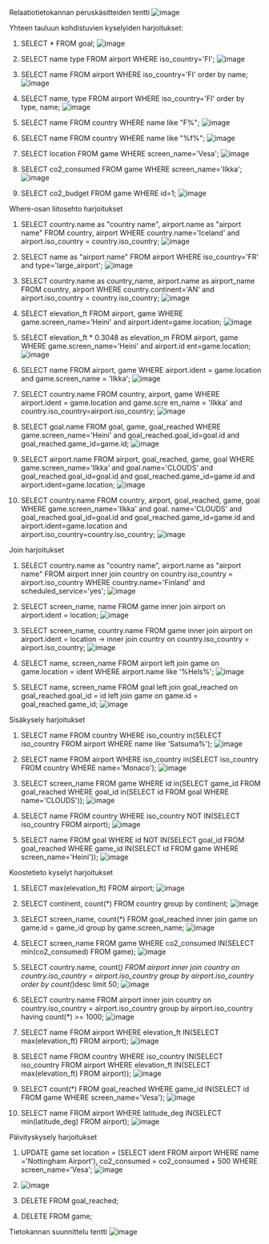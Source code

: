 Relaatiotietokannan peruskäsitteiden tentti
![image](https://github.com/user-attachments/assets/64988d3d-660a-4c38-ad8e-b55f18a553e7)


Yhteen tauluun kohdistuvien kyselyiden harjoitukset:

1. SELECT * FROM goal;
   ![image](https://github.com/user-attachments/assets/5ce8de59-ca39-4d03-b64d-2b52f3ce0f35)

2. SELECT name type FROM airport WHERE iso_country='FI';
   ![image](https://github.com/user-attachments/assets/8a5cf23f-0f0b-4dab-b936-d5b60b76321c)

3. SELECT name FROM airport WHERE iso_country='FI' order by name;
   ![image](https://github.com/user-attachments/assets/41e36392-04ca-4694-9e92-236aa5da899b)

4. SELECT name, type FROM airport WHERE iso_country='FI' order by type, name;
   ![image](https://github.com/user-attachments/assets/8a48fc83-64a3-4652-879d-c66b3ec7a8fa)

5. SELECT name FROM country WHERE name like "F%";
   ![image](https://github.com/user-attachments/assets/b9106f28-c428-44a4-b5c4-a5d7af7e53ca)

6. SELECT name FROM country WHERE name like "%f%";
   ![image](https://github.com/user-attachments/assets/2e75e741-9dde-49c9-a9de-4f8404389a06)

7. SELECT location FROM game WHERE screen_name='Vesa';
   ![image](https://github.com/user-attachments/assets/71a24ff7-2148-4ad2-abe7-f32a321c663d)

8. SELECT co2_consumed FROM game WHERE screen_name='Ilkka';
   ![image](https://github.com/user-attachments/assets/014f9b5c-4dd0-4db7-b68e-6f83a338b635)

9. SELECT co2_budget FROM game WHERE id=1;
    ![image](https://github.com/user-attachments/assets/1a401beb-3a2d-428f-bc98-0ed4e7653c83)


Where-osan liitosehto harjoitukset

1. SELECT country.name as "country name", airport.name as "airport name" FROM country, airport WHERE country.name='Iceland' and airport.iso_country = country.iso_country;
   ![image](https://github.com/user-attachments/assets/c3194f4a-ac1a-4558-8515-8585d8e48cee)

2. SELECT name as "airport name" FROM airport WHERE iso_country='FR' and type='large_airport';
   ![image](https://github.com/user-attachments/assets/3007b9f6-9ab8-4d94-b1c2-84b489fb338b)

3. SELECT country.name as country_name, airport.name as airport_name FROM country, airport WHERE country.continent='AN' and airport.iso_country = country.iso_country;
   ![image](https://github.com/user-attachments/assets/2f5caa33-bf6b-41d5-b8f7-f41747446f4e)

4. SELECT elevation_ft FROM airport, game WHERE game.screen_name='Heini' and airport.ident=game.location;
   ![image](https://github.com/user-attachments/assets/f3cb6c3f-0c4d-4b62-b329-620631a6149e)

5. SELECT elevation_ft * 0.3048 as elevation_m FROM airport, game WHERE game.screen_name='Heini' and airport.id
ent=game.location;
   ![image](https://github.com/user-attachments/assets/5475c6a9-e74c-44dd-9556-5fd4cdc495c2)

6. SELECT name FROM airport, game WHERE airport.ident = game.location and game.screen_name = 'Ilkka';
   ![image](https://github.com/user-attachments/assets/395a5ea4-60a6-4f72-b394-38e1c1b71376)

7. SELECT country.name FROM country, airport, game WHERE airport.ident = game.location and game.scre
en_name = 'Ilkka' and country.iso_country=airport.iso_country;
   ![image](https://github.com/user-attachments/assets/14602b54-b8ac-4570-890c-3b7d7bde8088)

8. SELECT goal.name FROM goal, game, goal_reached WHERE game.screen_name='Heini' and goal_reached.goal_id=goal.id and goal_reached.game_id=game.id;
   ![image](https://github.com/user-attachments/assets/381a0512-d956-4fbe-ac23-db3fe1be8c71)

9. SELECT airport.name FROM airport, goal_reached, game, goal WHERE game.screen_name='Ilkka' and goal.name='CLOUDS' and goal_reached.goal_id=goal.id and goal_reached.game_id=game.id and airport.ident=game.location;
    ![image](https://github.com/user-attachments/assets/24d23639-7019-4245-a351-091ed845580c)

10. SELECT country.name FROM country, airport, goal_reached, game, goal WHERE game.screen_name='Ilkka' and goal.
name='CLOUDS' and goal_reached.goal_id=goal.id and goal_reached.game_id=game.id and airport.ident=game.location and airport.iso_country=country.iso_country;
   ![image](https://github.com/user-attachments/assets/df285de6-70ac-4164-b613-2fe4e2fda400)


Join harjoitukset

1. SELECT country.name as "country name", airport.name as "airport name" FROM airport inner join country on country.iso_country = airport.iso_country WHERE country.name='Finland' and scheduled_service='yes';
   ![image](https://github.com/user-attachments/assets/bd19a6ec-a5d2-4615-b03c-7e052c9047a6)

2. SELECT screen_name, name FROM game inner join airport on airport.ident = location;
   ![image](https://github.com/user-attachments/assets/4a64c0b7-50c7-4861-a3df-41071d685ce1)

3. SELECT screen_name, country.name FROM game inner join airport on airport.ident = location
-> inner join country on country.iso_country = airport.iso_country;
   ![image](https://github.com/user-attachments/assets/45752aa9-fda4-43a4-838e-afa33d2c845b)

4. SELECT name, screen_name FROM airport left join game on game.location = ident WHERE airport.name like '%Hels%';
   ![image](https://github.com/user-attachments/assets/958cd1ea-83f8-4733-9796-40881815c6e5)

5. SELECT name, screen_name FROM goal left join goal_reached on goal_reached.goal_id = id left join game on game.id = goal_reached.game_id;
   ![image](https://github.com/user-attachments/assets/037a24ed-7d2f-4d7a-b944-a06f27691163)


Sisäkysely harjoitukset

1. SELECT name FROM country WHERE iso_country in(SELECT iso_country FROM airport WHERE name like 'Satsuma%');
   ![image](https://github.com/user-attachments/assets/1213a2b9-cbf7-48ee-90d8-60552ad0fd90)

2. SELECT name FROM airport WHERE iso_country in(SELECT iso_country FROM country WHERE name='Monaco');
   ![image](https://github.com/user-attachments/assets/32881514-bdcb-446e-8f38-527622e271b1)

3. SELECT screen_name FROM game WHERE id in(SELECT game_id FROM goal_reached WHERE goal_id in(SELECT id FROM goal WHERE name='CLOUDS'));
   ![image](https://github.com/user-attachments/assets/e5381cae-3d67-4123-9cd6-8c34e6772ad8)

4. SELECT name FROM country WHERE iso_country NOT IN(SELECT iso_country FROM airport);
   ![image](https://github.com/user-attachments/assets/ec5e4ef1-6bdf-4aca-93db-5043fc2b7754)

5. SELECT name FROM goal WHERE id NOT IN(SELECT goal_id FROM goal_reached WHERE game_id IN(SELECT id FROM game WHERE screen_name='Heini'));
   ![image](https://github.com/user-attachments/assets/c9b6ecad-d0bd-4273-9edd-c89e95c1e504)



Koostetieto kyselyt harjoitukset

1. SELECT max(elevation_ft) FROM airport;
   ![image](https://github.com/user-attachments/assets/604d35ec-0c88-47aa-8969-a4e5df176b1d)

2. SELECT continent, count(*) FROM country group by continent;
   ![image](https://github.com/user-attachments/assets/faed6e24-b2a4-43f3-92ba-ed3b0764f933)

3. SELECT screen_name, count(*) FROM goal_reached inner join game on game.id = game_id group by game.screen_name;
   ![image](https://github.com/user-attachments/assets/37db9324-8ce8-492e-bee7-163bf3f9e025)

4. SELECT screen_name FROM game WHERE co2_consumed IN(SELECT min(co2_consumed) FROM game);
   ![image](https://github.com/user-attachments/assets/e870d044-cbd8-4f20-9106-9ed7901f4572)

5. SELECT country.name, count(*) FROM airport inner join country on country.iso_country = airport.iso_country group by airport.iso_country order by count(*)desc limit 50;
   ![image](https://github.com/user-attachments/assets/54217827-1cf2-4d63-9dd3-ba79a37b6039)

6. SELECT country.name FROM airport inner join country on country.iso_country = airport.iso_country group by airport.iso_country having count(*) >= 1000;
   ![image](https://github.com/user-attachments/assets/806ce136-8e8e-4328-92c3-a1fe4677ac74)

7. SELECT name FROM airport WHERE elevation_ft IN(SELECT max(elevation_ft) FROM airport);
   ![image](https://github.com/user-attachments/assets/3394a8d3-518b-4f05-9791-2ba28286e227)

8. SELECT name FROM country WHERE iso_country IN(SELECT iso_country FROM airport WHERE elevation_ft IN(SELECT max(elevation_ft) FROM airport));
   ![image](https://github.com/user-attachments/assets/a9f252a9-ed16-44b5-b36b-5bb63bfdeb4d)

9. SELECT count(*) FROM goal_reached WHERE game_id IN(SELECT id FROM game WHERE screen_name='Vesa');
    ![image](https://github.com/user-attachments/assets/1e759d1d-6b0a-4ea2-b083-6e0b7b059d90)

10. SELECT name FROM airport WHERE latitude_deg IN(SELECT min(latitude_deg) FROM airport);
    ![image](https://github.com/user-attachments/assets/88c99974-35ec-4b63-8a17-681c8bf967b1)



Päivityskysely harjoitukset

1. UPDATE game set location = (SELECT ident FROM airport WHERE name ='Nottingham Airport'), co2_consumed = co2_consumed + 500 WHERE screen_name='Vesa';
   ![image](https://github.com/user-attachments/assets/8fef4bfc-002a-4995-a604-652100709a6b)

2. ![image](https://github.com/user-attachments/assets/0557f972-fe87-4f8a-aed7-87a3ef3e32cb)

3. DELETE FROM goal_reached;

4. DELETE FROM game;

Tietokannan suunnittelu tentti
![image](https://github.com/user-attachments/assets/36bb41e5-96ba-4b93-af14-01cbf8b0b50f)
